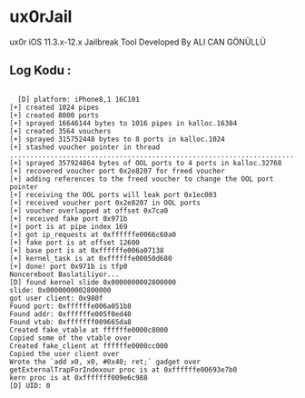 # ux0rJail
ux0r iOS 11.3.x-12.x Jailbreak Tool
Developed By ALI CAN GÖNÜLLÜ

Log Kodu :
-----------------------------
<pre><code>
  [D] platform: iPhone8,1 16C101
[+] created 1024 pipes
[+] created 8000 ports
[+] sprayed 16646144 bytes to 1016 pipes in kalloc.16384
[+] created 3564 vouchers
[+] sprayed 315752448 bytes to 8 ports in kalloc.1024
[+] stashed voucher pointer in thread
...........................................................................................................................................................................
[+] sprayed 357924864 bytes of OOL ports to 4 ports in kalloc.32768
[+] recovered voucher port 0x2e8207 for freed voucher
[+] adding references to the freed voucher to change the OOL port pointer
[+] receiving the OOL ports will leak port 0x1ec003
[+] received voucher port 0x2e8207 in OOL ports
[+] voucher overlapped at offset 0x7ca0
[+] received fake port 0x971b
[+] port is at pipe index 169
[+] got ip_requests at 0xffffffe0066c60a0
[+] fake port is at offset 12600
[+] base port is at 0xffffffe006a07138
[+] kernel_task is at 0xffffffe00050d680
[+] done! port 0x971b is tfp0
Noncereboot Baslatiliyor...
[D] found kernel slide 0x0000000002800000
slide: 0x0000000002800000
got user client: 0x980f
Found port: 0xffffffe006a051b8
Found addr: 0xffffffe005f0ed40
Found vtab: 0xfffffff009665da8
Created fake_vtable at ffffffe0000c8000
Copied some of the vtable over
Created fake_client at ffffffe0000cc000
Copied the user client over
Wrote the `add x0, x0, #0x40; ret;` gadget over getExternalTrapForIndexour proc is at 0xffffffe00693e7b0
kern proc is at 0xfffffff009e6c988
[D] UID: 0
</code></pre>
